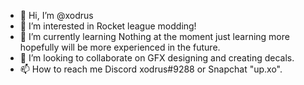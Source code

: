 - 👋 Hi, I’m @xodrus
- 👀 I’m interested in Rocket league modding!
- 🌱 I’m currently learning Nothing at the moment just learning more hopefully will be more experienced in the future.
- 💞️ I’m looking to collaborate on GFX designing and creating decals.
- 📫 How to reach me Discord xodrus#9288 or Snapchat "up.xo".

<!---
xodrus/xodrus is a ✨ special ✨ repository because its `README.md` (this file) appears on your GitHub profile.
You can click the Preview link to take a look at your changes.
--->
